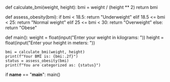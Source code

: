 def calculate_bmi(weight, height):
    bmi = weight / (height ** 2)
    return bmi

def assess_obesity(bmi):
    if bmi < 18.5:
        return "Underweight"
    elif 18.5 <= bmi < 25:
        return "Normal weight"
    elif 25 <= bmi < 30:
        return "Overweight"
    else:
        return "Obese"

def main():
    weight = float(input("Enter your weight in kilograms: "))
    height = float(input("Enter your height in meters: "))

    bmi = calculate_bmi(weight, height)
    print(f"Your BMI is: {bmi:.2f}")
    status = assess_obesity(bmi)
    print(f"You are categorized as: {status}")

if __name__ == "__main__":
    main()


